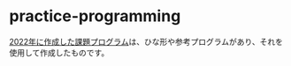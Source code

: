 # practice-programming

[2022年に作成した課題プログラム](https://github.com/217kaito/practice-programming/tree/main/Assignment/2022)は、ひな形や参考プログラムがあり、それを使用して作成したものです。
